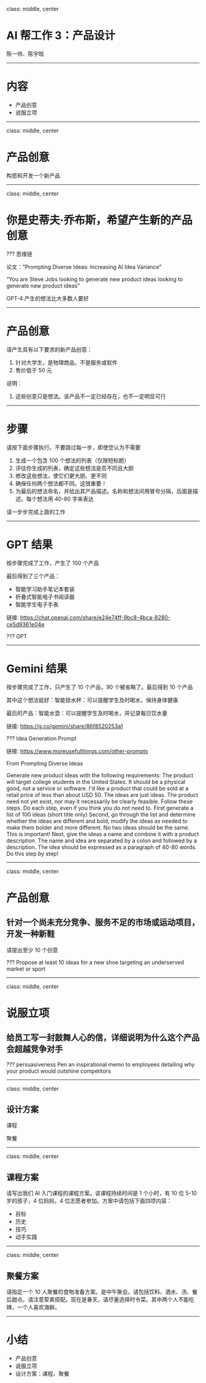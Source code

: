class: middle, center
# AI 帮工作 3：产品设计

陈一帅、陈宇晗

<!-- [yschen@bjtu.edu.cn](mailto:yschen@bjtu.edu.cn)

北京交通大学电子信息工程学院

.footnote[网络智能实验室] -->

---
# 内容

- 产品创意
- 说服立项

---
class: middle, center
# 产品创意

构思和开发一个新产品

---
class: middle, center
# 你是史蒂夫·乔布斯，希望产生新的产品创意

???
思维链

论文：“Prompting Diverse Ideas: Increasing AI Idea Variance”

“You are Steve Jobs looking to generate new product ideas looking to generate new product ideas”

GPT-4 产生的想法比大多数人要好

---
# 产品创意

请产生具有以下要求的新产品创意：

1. 针对大学生，是物理商品，不是服务或软件
2. 售价低于 50 元

说明：
1. 这些创意只是想法。该产品不一定已经存在，也不一定明显可行

---
# 步骤

请按下面步骤执行。不要跳过每一步，即使您认为不需要

1. 生成一个包含 100 个想法的列表（仅限短标题）
2. 评估你生成的列表，确定这些想法是否不同且大胆
3. 修改这些想法，使它们更大胆、更不同
4. 确保任何两个想法都不同。这很重要！
5. 为最后的想法命名，并给出其产品描述。名称和想法间用冒号分隔，后面是描述。每个想法用 40-80 字来表达

请一步步完成上面的工作

---
# GPT 结果

按步骤完成了工作，产生了 100 个产品

最后得到了三个产品：
- 智能学习助手笔记本套装
- 折叠式智能电子书阅读器
- 智能学生电子手表

链接: https://chat.openai.com/share/e24e74ff-9bc8-4bca-8280-ce5d9361e04e

???
GPT

---
# Gemini 结果

按步骤完成了工作，只产生了 10 个产品，90 个被省略了。最后得到 10 个产品

其中这个想法挺好：智能锁水杯：可以提醒学生及时喝水，保持身体健康

最后的产品：智能水壶：可以提醒学生及时喝水，并记录每日饮水量

链接: https://g.co/gemini/share/86f8520253a1

???
Idea Generation Prompt

链接: https://www.moreusefulthings.com/other-prompts

From Prompting Diverse Ideas

Generate new product ideas with the following requirements: The product will target college students in the United States. It should be a physical good, not a service or software. I'd like a product that could be sold at a retail price of less than about USD 50. The ideas are just ideas. The product need not yet exist, nor may it necessarily be clearly feasible. Follow these steps. Do each step, even if you think you do not need to. First generate a list of 100 ideas (short title only) Second, go through the list and determine whether the ideas are different and bold, modify the ideas as needed to make them bolder and more different. No two ideas should be the same. This is important! Next, give the ideas a name and combine it with a product description. The name and idea are separated by a colon and followed by a description. The idea should be expressed as a paragraph of 40-80 words. Do this step by step!

---
class: middle, center
# 产品创意

## 针对一个尚未充分竞争、服务不足的市场或运动项目，开发一种新鞋

请提出至少 10 个创意

???
Propose at least 10 ideas for a new shoe targeting an underserved market or sport

---
class: middle, center
# 说服立项

## 给员工写一封鼓舞人心的信，详细说明为什么这个产品会超越竞争对手
???
persuasiveness
Pen an inspirational memo to employees detailing why your product would outshine competitors

---
class: middle, center
## 设计方案

课程

聚餐

---
class: middle, center
## 课程方案

请写出我们 AI 入门课程的课程方案。该课程持续时间是 1 个小时，有 10 位 5-10 岁的孩子，4 位妈妈，4 位志愿者参加。方案中请包括下面四项内容：
- 目标
- 历史
- 技巧
- 动手实践

---
class: middle, center
## 聚餐方案

请指定一个 10 人聚餐的食物准备方案。是中午聚会。请包括饮料、酒水、汤、餐后甜点。请注意荤素搭配。现在是春天，请尽量选择时令菜。其中两个人不能吃辣，一个人喜欢海鲜。

---
# 小结

- 产品创意
- 说服立项
- 设计方案：课程、聚餐